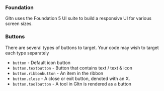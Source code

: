 ### Foundation
Gltn uses the Foundation 5 UI suite to build a responsive UI for various screen sizes. 

### Buttons
There are several types of buttons to target. Your code may wish to target each type separately

* `button` - Default icon button
* `button.textbutton` - Button that contains text / text & icon
* `button.ribbonbutton` - An item in the ribbon
* `button.close` - A close or exit button, denoted with an X.
* `button.toolbutton` - A tool in Gltn is rendered as a button